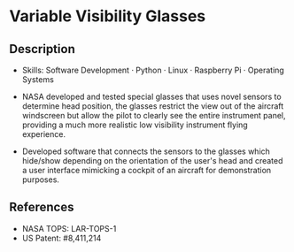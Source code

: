 # Variable Visibility Glasses 

## Description
- Skills: Software Development · Python · Linux · Raspberry Pi · Operating Systems

- NASA developed and tested special glasses that uses novel sensors to determine head position, the glasses restrict the view out of the aircraft windscreen but allow the pilot to clearly see the entire instrument panel, providing a much more realistic low visibility instrument flying experience.
- Developed software that connects the sensors to the glasses which hide/show depending on the orientation of the user's head and created a user interface mimicking a cockpit of an aircraft for demonstration purposes.


## References
- NASA TOPS: LAR-TOPS-1
- US Patent: #8,411,214
